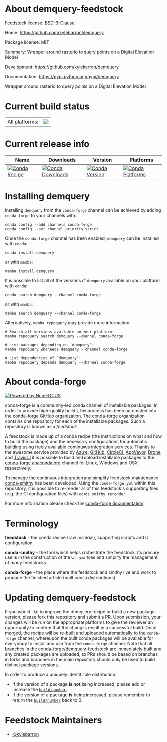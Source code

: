 About demquery-feedstock
========================

Feedstock license: [BSD-3-Clause](https://github.com/conda-forge/demquery-feedstock/blob/main/LICENSE.txt)

Home: https://github.com/kylebarron/demquery

Package license: MIT

Summary: Wrapper around rasterio to query points on a Digital Elevation Model

Development: https://github.com/kylebarron/demquery

Documentation: https://pypi.python.org/pypi/demquery

Wrapper around rasterio to query points on a Digital Elevation Model


Current build status
====================


<table><tr><td>All platforms:</td>
    <td>
      <a href="https://dev.azure.com/conda-forge/feedstock-builds/_build/latest?definitionId=8641&branchName=main">
        <img src="https://dev.azure.com/conda-forge/feedstock-builds/_apis/build/status/demquery-feedstock?branchName=main">
      </a>
    </td>
  </tr>
</table>

Current release info
====================

| Name | Downloads | Version | Platforms |
| --- | --- | --- | --- |
| [![Conda Recipe](https://img.shields.io/badge/recipe-demquery-green.svg)](https://anaconda.org/conda-forge/demquery) | [![Conda Downloads](https://img.shields.io/conda/dn/conda-forge/demquery.svg)](https://anaconda.org/conda-forge/demquery) | [![Conda Version](https://img.shields.io/conda/vn/conda-forge/demquery.svg)](https://anaconda.org/conda-forge/demquery) | [![Conda Platforms](https://img.shields.io/conda/pn/conda-forge/demquery.svg)](https://anaconda.org/conda-forge/demquery) |

Installing demquery
===================

Installing `demquery` from the `conda-forge` channel can be achieved by adding `conda-forge` to your channels with:

```
conda config --add channels conda-forge
conda config --set channel_priority strict
```

Once the `conda-forge` channel has been enabled, `demquery` can be installed with `conda`:

```
conda install demquery
```

or with `mamba`:

```
mamba install demquery
```

It is possible to list all of the versions of `demquery` available on your platform with `conda`:

```
conda search demquery --channel conda-forge
```

or with `mamba`:

```
mamba search demquery --channel conda-forge
```

Alternatively, `mamba repoquery` may provide more information:

```
# Search all versions available on your platform:
mamba repoquery search demquery --channel conda-forge

# List packages depending on `demquery`:
mamba repoquery whoneeds demquery --channel conda-forge

# List dependencies of `demquery`:
mamba repoquery depends demquery --channel conda-forge
```


About conda-forge
=================

[![Powered by
NumFOCUS](https://img.shields.io/badge/powered%20by-NumFOCUS-orange.svg?style=flat&colorA=E1523D&colorB=007D8A)](https://numfocus.org)

conda-forge is a community-led conda channel of installable packages.
In order to provide high-quality builds, the process has been automated into the
conda-forge GitHub organization. The conda-forge organization contains one repository
for each of the installable packages. Such a repository is known as a *feedstock*.

A feedstock is made up of a conda recipe (the instructions on what and how to build
the package) and the necessary configurations for automatic building using freely
available continuous integration services. Thanks to the awesome service provided by
[Azure](https://azure.microsoft.com/en-us/services/devops/), [GitHub](https://github.com/),
[CircleCI](https://circleci.com/), [AppVeyor](https://www.appveyor.com/),
[Drone](https://cloud.drone.io/welcome), and [TravisCI](https://travis-ci.com/)
it is possible to build and upload installable packages to the
[conda-forge](https://anaconda.org/conda-forge) [anaconda.org](https://anaconda.org/)
channel for Linux, Windows and OSX respectively.

To manage the continuous integration and simplify feedstock maintenance
[conda-smithy](https://github.com/conda-forge/conda-smithy) has been developed.
Using the ``conda-forge.yml`` within this repository, it is possible to re-render all of
this feedstock's supporting files (e.g. the CI configuration files) with ``conda smithy rerender``.

For more information please check the [conda-forge documentation](https://conda-forge.org/docs/).

Terminology
===========

**feedstock** - the conda recipe (raw material), supporting scripts and CI configuration.

**conda-smithy** - the tool which helps orchestrate the feedstock.
                   Its primary use is in the construction of the CI ``.yml`` files
                   and simplify the management of *many* feedstocks.

**conda-forge** - the place where the feedstock and smithy live and work to
                  produce the finished article (built conda distributions)


Updating demquery-feedstock
===========================

If you would like to improve the demquery recipe or build a new
package version, please fork this repository and submit a PR. Upon submission,
your changes will be run on the appropriate platforms to give the reviewer an
opportunity to confirm that the changes result in a successful build. Once
merged, the recipe will be re-built and uploaded automatically to the
`conda-forge` channel, whereupon the built conda packages will be available for
everybody to install and use from the `conda-forge` channel.
Note that all branches in the conda-forge/demquery-feedstock are
immediately built and any created packages are uploaded, so PRs should be based
on branches in forks and branches in the main repository should only be used to
build distinct package versions.

In order to produce a uniquely identifiable distribution:
 * If the version of a package **is not** being increased, please add or increase
   the [``build/number``](https://docs.conda.io/projects/conda-build/en/latest/resources/define-metadata.html#build-number-and-string).
 * If the version of a package **is** being increased, please remember to return
   the [``build/number``](https://docs.conda.io/projects/conda-build/en/latest/resources/define-metadata.html#build-number-and-string)
   back to 0.

Feedstock Maintainers
=====================

* [@kylebarron](https://github.com/kylebarron/)

